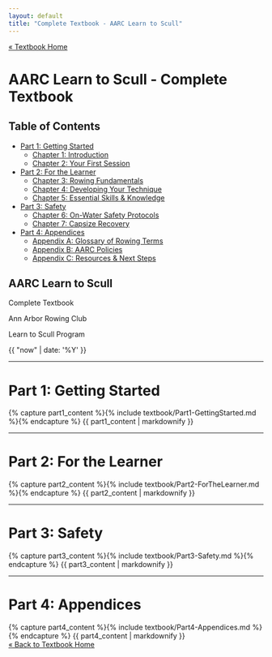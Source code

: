 ```yaml
---
layout: default
title: "Complete Textbook - AARC Learn to Scull"
---
```


<div class="textbook-container">
  <div class="textbook-header">
    <a href="{{ site.baseurl }}/textbook/" class="textbook-home-link">« Textbook Home</a>
    <h1>AARC Learn to Scull - Complete Textbook</h1>
  </div>

<div class="textbook-full-toc">
  <h2>Table of Contents</h2>
  
  <ul class="toc-main">
    <li><a href="#part-1-getting-started">Part 1: Getting Started</a>
      <ul>
        <li><a href="#chapter-1-introduction">Chapter 1: Introduction</a></li>
        <li><a href="#chapter-2-your-first-session-what-to-expect--bring">Chapter 2: Your First Session</a></li>
      </ul>
    </li>
    <li><a href="#part-2-for-the-learner">Part 2: For the Learner</a>
      <ul>
        <li><a href="#chapter-3-rowing-fundamentals">Chapter 3: Rowing Fundamentals</a></li>
        <li><a href="#chapter-4-developing-your-technique">Chapter 4: Developing Your Technique</a></li>
        <li><a href="#chapter-5-essential-skills--knowledge">Chapter 5: Essential Skills & Knowledge</a></li>
      </ul>
    </li>
    <li><a href="#part-3-safety">Part 3: Safety</a>
      <ul>
        <li><a href="#chapter-6-on-water-safety-protocols">Chapter 6: On-Water Safety Protocols</a></li>
        <li><a href="#chapter-7-capsize-recovery-the-flip-test--self-rescue">Chapter 7: Capsize Recovery</a></li>
      </ul>
    </li>
    <li><a href="#part-4-appendices">Part 4: Appendices</a>
      <ul>
        <li><a href="#appendix-a-glossary-of-rowing-terms">Appendix A: Glossary of Rowing Terms</a></li>
        <li><a href="#appendix-b-aarc-policies">Appendix B: AARC Policies</a></li>
        <li><a href="#appendix-c-resources--next-steps">Appendix C: Resources & Next Steps</a></li>
      </ul>
    </li>
  </ul>
</div>

<div class="textbook-cover">
  <h2>AARC Learn to Scull</h2>
  <p class="textbook-subtitle">Complete Textbook</p>
  <div class="textbook-cover-info">
    <p>Ann Arbor Rowing Club</p>
    <p>Learn to Scull Program</p>
    <p>{{ "now" | date: '%Y' }}</p>
  </div>
</div>

<hr class="section-divider">

<div class="textbook-content">
  <h1 id="part-1-getting-started" class="part-heading">Part 1: Getting Started</h1>

  <div class="textbook-part">
    {% capture part1_content %}{% include textbook/Part1-GettingStarted.md %}{% endcapture %}
    {{ part1_content | markdownify }}
  </div>

  <hr class="section-divider">

  <h1 id="part-2-for-the-learner" class="part-heading">Part 2: For the Learner</h1>

  <div class="textbook-part">
    {% capture part2_content %}{% include textbook/Part2-ForTheLearner.md %}{% endcapture %}
    {{ part2_content | markdownify }}
  </div>

  <hr class="section-divider">

  <h1 id="part-3-safety" class="part-heading">Part 3: Safety</h1>

  <div class="textbook-part">
    {% capture part3_content %}{% include textbook/Part3-Safety.md %}{% endcapture %}
    {{ part3_content | markdownify }}
  </div>

  <hr class="section-divider">

  <h1 id="part-4-appendices" class="part-heading">Part 4: Appendices</h1>

  <div class="textbook-part">
    {% capture part4_content %}{% include textbook/Part4-Appendices.md %}{% endcapture %}
    {{ part4_content | markdownify }}
  </div>
</div>

<div class="textbook-footer">
  <a href="{{ site.baseurl }}/textbook/" class="textbook-home-link">« Back to Textbook Home</a>
</div>
